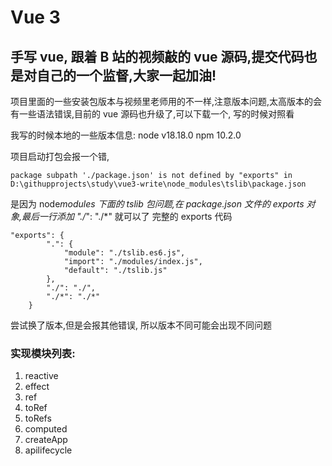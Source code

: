 # Vue 3

## 手写 vue, 跟着 B 站的视频敲的 vue 源码,提交代码也是对自己的一个监督,大家一起加油!

项目里面的一些安装包版本与视频里老师用的不一样,注意版本问题,太高版本的会有一些语法错误,目前的 vue 源码也升级了,可以下载一个, 写的时候对照看

我写的时候本地的一些版本信息: node v18.18.0 npm 10.2.0

项目启动打包会报一个错,

```
package subpath './package.json' is not defined by "exports" in D:\githupprojects\study\vue3-write\node_modules\tslib\package.json
```

是因为 node*modules 下面的 tslib 包问题,在 package.json 文件的 exports 对象,最后一行添加 "./*": "./\*" 就可以了
完整的 exports 代码

```
"exports": {
        ".": {
            "module": "./tslib.es6.js",
            "import": "./modules/index.js",
            "default": "./tslib.js"
        },
        "./": "./",
        "./*": "./*"
    }
```

尝试换了版本,但是会报其他错误, 所以版本不同可能会出现不同问题

### 实现模块列表:

1. reactive
2. effect
3. ref
4. toRef
5. toRefs
6. computed
7. createApp
8. apilifecycle
